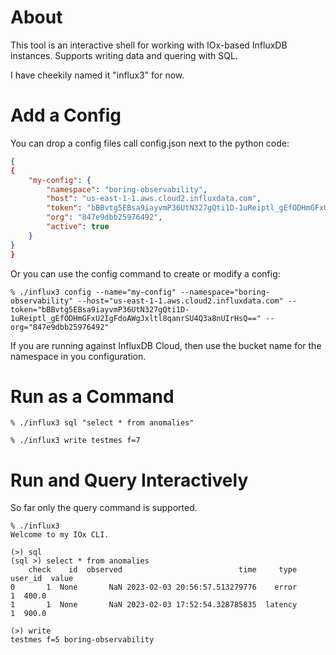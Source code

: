 # About
This tool is an interactive shell for working with IOx-based InfluxDB instances. Supports writing data and quering with SQL.

I have cheekily named it "influx3" for now.

# Add a Config
You can drop a config files call config.json next to the python code: 

```json
{
{
    "my-config": {
        "namespace": "boring-observability",
        "host": "us-east-1-1.aws.cloud2.influxdata.com",
        "token": "bBBvtg5EBsa9iayvmP36UtN327gQti1D-1uReiptl_gEfODHmGFxU2IgFdoAWgJxltl8qanrSU4Q3a8nUIrHsQ==",
        "org": "847e9dbb25976492",
        "active": true
    }
}
}
```

Or you can use the config command to create or modify a config:
```
% ./influx3 config --name="my-config" --namespace="boring-observability" --host="us-east-1-1.aws.cloud2.influxdata.com" --token="bBBvtg5EBsa9iayvmP36UtN327gQti1D-1uReiptl_gEfODHmGFxU2IgFdoAWgJxltl8qanrSU4Q3a8nUIrHsQ==" --org="847e9dbb25976492"
```

If you are running against InfluxDB Cloud, then use the bucket name for the namespace in you configuration.

# Run as a Command
```
% ./influx3 sql "select * from anomalies"
```

```
% ./influx3 write testmes f=7 
```

# Run and Query Interactively
So far only the query command is supported.

```
% ./influx3
Welcome to my IOx CLI.

(>) sql
(sql >) select * from anomalies
    check    id  observed                          time     type user_id  value
0       1  None       NaN 2023-02-03 20:56:57.513279776    error       1  400.0
1       1  None       NaN 2023-02-03 17:52:54.328785835  latency       1  900.0
```

```
(>) write 
testmes f=5 boring-observability
```